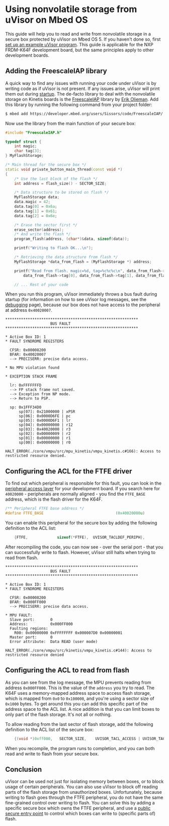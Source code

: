 # Using nonvolatile storage from uVisor on Mbed OS

This guide will help you to read and write from nonvolatile storage in a secure box protected by uVisor on Mbed OS 5. If you haven't done so, first [set up an example uVisor program](../QUICKSTART.md). This guide is applicable for the NXP FRDM-K64F development board, but the same principles apply to other development boards.

## Adding the FreescaleIAP library

A quick way to find any issues with running your code under uVisor is by writing code as if uVisor is not present. If any issues arise, uVisor will print them out during [startup](../DEBUGGING.md). The de-facto library to deal with the nonvolatile storage on Kinetis boards is the [FreescaleIAP](https://developer.mbed.org/users/Sissors/code/FreescaleIAP/) library by [Erik Olieman](https://developer.mbed.org/users/Sissors/). Add this library by running the following command from your project folder:

```bash
$ mbed add https://developer.mbed.org/users/Sissors/code/FreescaleIAP/
```

Now use the library from the main function of your secure box:

```cpp
#include "FreescaleIAP.h"

typedef struct {
    int magic;
    char tag[3];
} MyFlashStorage;

/* Main thread for the secure box */
static void private_button_main_thread(const void *)
{
    /* Use the last block of the flash */
    int address = flash_size() - SECTOR_SIZE;

    /* Data structure to be stored on flash */
    MyFlashStorage data;
    data.magic = 42;
    data.tag[0] = 0x6a;
    data.tag[1] = 0x61;
    data.tag[2] = 0x6e;

    /* Erase the sector first */
    erase_sector(address);
    /* And write the flash */
    program_flash(address, (char*)&data, sizeof(data));

    printf("Writing to flash OK...\n");

    /* Retrieving the data structure from flash */
    MyFlashStorage *data_from_flash = (MyFlashStorage *) address;

    printf("Read from flash. magic=%d, tag=%c%c%c\n", data_from_flash->magic,
        data_from_flash->tag[0], data_from_flash->tag[1], data_from_flash->tag[2]);

    // ... Rest of your code
```

When you run this program, uVisor immediately throws a bus fault during startup (for information on how to see uVisor log messages, see the [debugging](../DEBUGGING.md) page), because our box does not have access to the peripheral at address `0x40020007`.

```
***********************************************************
                    BUS FAULT
***********************************************************

* Active Box ID: 1
* FAULT SYNDROME REGISTERS

  CFSR: 0x00008200
  BFAR: 0x40020007
  --> PRECISERR: precise data access.

* No MPU violation found

* EXCEPTION STACK FRAME

  lr: 0xFFFFFFFD
  --> FP stack frame not saved.
  --> Exception from NP mode.
  --> Return to PSP.

  sp: 0x1FFF34D0
      sp[07]: 0x21000000 | xPSR
      sp[06]: 0x0000D6FE | pc
      sp[05]: 0x0000D6F1 | lr
      sp[04]: 0x00000000 | r12
      sp[03]: 0x40020000 | r3
      sp[02]: 0x00000009 | r2
      sp[01]: 0x00000000 | r1
      sp[00]: 0x00000000 | r0

HALT_ERROR(./core/vmpu/src/mpu_kinetis/vmpu_kinetis.c#166): Access to restricted resource denied.
```

## Configuring the ACL for the FTFE driver

To find out which peripheral is responsible for this fault, you can look in the [peripheral access layer](https://github.com/ARMmbed/mbed-os/blob/e5ba1d2/targets/TARGET_Freescale/TARGET_MCUXpresso_MCUS/TARGET_MCU_K64F/device/MK64F12.h) for your development board. If you search here for `40020000` - peripherals are normally aligned - you find the `FTFE_BASE` address, which is the flash driver for the K64F.

```cpp
/** Peripheral FTFE base address */
#define FTFE_BASE                                (0x40020000u)
```

You can enable this peripheral for the secure box by adding the following definition to the ACL list:

```cpp
    {FTFE,             sizeof(*FTFE),  UVISOR_TACLDEF_PERIPH},
```

After recompiling the code, you can now see - over the serial port - that you can successfully write to flash. However, uVisor still halts when trying to read from flash.

```
***********************************************************
                    BUS FAULT
***********************************************************

* Active Box ID: 1
* FAULT SYNDROME REGISTERS

  CFSR: 0x00008200
  BFAR: 0x000FF000
  --> PRECISERR: precise data access.

* MPU FAULT:
  Slave port:       0
  Address:          0x000FF000
  Faulting regions:
    R00: 0x00000000 0xFFFFFFFF 0x000007D0 0x00000001
  Master port:      0
  Error attribute:  Data READ (user mode)

HALT_ERROR(./core/vmpu/src/kinetis/vmpu_kinetis.c#144): Access to restricted resource denied
```

## Configuring the ACL to read from flash

As you can see from the log message, the MPU prevents reading from address `0x000FF000`. This is the value of the `address` you try to read. The K64F uses a memory-mapped address space to access flash storage, which is mapped from `0x0` to `0x100000`, and you're using a sector size of `0x1000` bytes. To get around this you can add this specific part of the address space to the ACL list. A nice addition is that you can limit boxes to only part of the flash storage. It's not all or nothing.

To allow reading from the last sector of flash storage, add the following definition to the ACL list of the secure box:

```cpp
    {(void *)0xff000,   SECTOR_SIZE,    UVISOR_TACL_ACCESS | UVISOR_TACL_SHARED},
```

When you recompile, the program runs to completion, and you can both read and write to flash from your secure box.

## Conclusion

uVisor can be used not just for isolating memory between boxes, or to block usage of certain peripherals. You can also use uVisor to block off reading parts of the flash storage from unauthorized boxes. Unfortunately, because writing to flash goes through the FTFE peripheral, you do not have the same fine-grained control over writing to flash. You can solve this by adding a specific secure box which owns the FTFE peripheral, and use a [public secure entry point](../QUICKSTART.md#expose-public-secure-entry-points-to-the-secure-box) to control which boxes can write to (specific parts of) flash.
